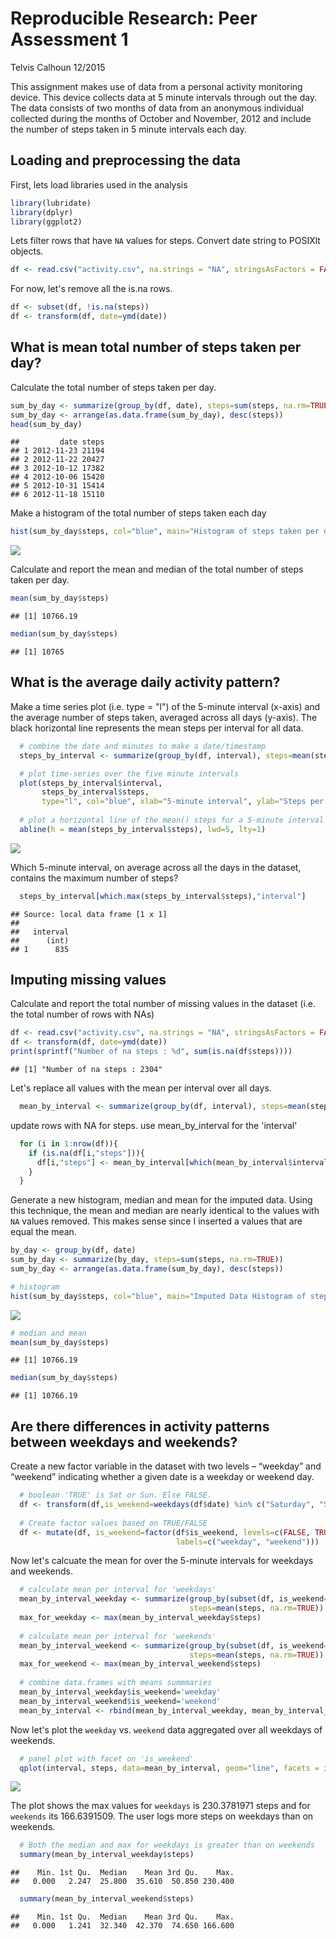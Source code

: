 # Reproducible Research: Peer Assessment 1

Telvis Calhoun 12/2015

This assignment makes use of data from a personal activity monitoring device. This device collects data at 5 minute intervals through out the day. The data consists of two months of data from an anonymous individual collected during the months of October and November, 2012 and include the number of steps taken in 5 minute intervals each day.

## Loading and preprocessing the data

First, lets load libraries used in the analysis


```r
library(lubridate)
library(dplyr)
library(ggplot2)
```

Lets filter rows that have `NA` values for steps. Convert date string to POSIXlt objects.


```r
df <- read.csv("activity.csv", na.strings = "NA", stringsAsFactors = FALSE)
```

For now, let's remove all the is.na rows.

```r
df <- subset(df, !is.na(steps))
df <- transform(df, date=ymd(date))
```


## What is mean total number of steps taken per day?

Calculate the total number of steps taken per day.


```r
sum_by_day <- summarize(group_by(df, date), steps=sum(steps, na.rm=TRUE))
sum_by_day <- arrange(as.data.frame(sum_by_day), desc(steps))
head(sum_by_day)
```

```
##         date steps
## 1 2012-11-23 21194
## 2 2012-11-22 20427
## 3 2012-10-12 17382
## 4 2012-10-06 15420
## 5 2012-10-31 15414
## 6 2012-11-18 15110
```

Make a histogram of the total number of steps taken each day


```r
hist(sum_by_day$steps, col="blue", main="Histogram of steps taken per day", xlab = "Steps")
```

![](PA1_template_files/figure-html/unnamed-chunk-5-1.png) 

Calculate and report the mean and median of the total number of steps taken per day.


```r
mean(sum_by_day$steps)
```

```
## [1] 10766.19
```

```r
median(sum_by_day$steps)
```

```
## [1] 10765
```


## What is the average daily activity pattern?
Make a time series plot (i.e. type = "l") of the 5-minute interval (x-axis) and the average number of steps taken, averaged across all days (y-axis). The black horizontal line represents the mean steps per interval for all data.


```r
  # combine the date and minutes to make a date/timestamp
  steps_by_interval <- summarize(group_by(df, interval), steps=mean(steps, na.rm=TRUE))

  # plot time-series over the five minute intervals
  plot(steps_by_interval$interval, 
       steps_by_interval$steps, 
       type="l", col="blue", xlab="5-minute interval", ylab="Steps per 5 minute interval")
  
  # plot a horizontal line of the mean() steps for a 5-minute interval over all the days
  abline(h = mean(steps_by_interval$steps), lwd=5, lty=1)
```

![](PA1_template_files/figure-html/unnamed-chunk-7-1.png) 

Which 5-minute interval, on average across all the days in the dataset, contains the maximum number of steps?


```r
  steps_by_interval[which.max(steps_by_interval$steps),"interval"]
```

```
## Source: local data frame [1 x 1]
## 
##   interval
##      (int)
## 1      835
```

## Imputing missing values

Calculate and report the total number of missing values in the dataset (i.e. the total number of rows with NAs)


```r
df <- read.csv("activity.csv", na.strings = "NA", stringsAsFactors = FALSE)
df <- transform(df, date=ymd(date))
print(sprintf("Number of na steps : %d", sum(is.na(df$steps))))
```

```
## [1] "Number of na steps : 2304"
```
  
Let's replace all values with the mean per interval over all days. 

```r
  mean_by_interval <- summarize(group_by(df, interval), steps=mean(steps, na.rm=TRUE))
```
  
update rows with NA for steps. use mean_by_interval for the 'interval'

```r
  for (i in 1:nrow(df)){
    if (is.na(df[i,"steps"])){
      df[i,"steps"] <- mean_by_interval[which(mean_by_interval$interval==df[i,"interval"]), "steps"]
    }
  }
```

Generate a new histogram, median and mean for the imputed data. Using this technique, the mean and median are nearly identical to the values with `NA` values removed. This makes sense since I inserted a values that are equal the mean.


```r
by_day <- group_by(df, date)
sum_by_day <- summarize(by_day, steps=sum(steps, na.rm=TRUE))
sum_by_day <- arrange(as.data.frame(sum_by_day), desc(steps))

# histogram
hist(sum_by_day$steps, col="blue", main="Imputed Data Histogram of steps taken per day")
```

![](PA1_template_files/figure-html/unnamed-chunk-12-1.png) 

```r
# median and mean
mean(sum_by_day$steps)
```

```
## [1] 10766.19
```

```r
median(sum_by_day$steps)
```

```
## [1] 10766.19
```

## Are there differences in activity patterns between weekdays and weekends?

Create a new factor variable in the dataset with two levels – “weekday” and “weekend” indicating whether a given date is a weekday or weekend day.

```r
  # boolean 'TRUE' is Sat or Sun. Else FALSE.
  df <- transform(df,is_weekend=weekdays(df$date) %in% c("Saturday", "Sunday"))
  
  # Create factor values based on TRUE/FALSE
  df <- mutate(df, is_weekend=factor(df$is_weekend, levels=c(FALSE, TRUE), 
                                     labels=c("weekday", "weekend")))
```

Now let's calcuate the mean for over the 5-minute intervals for weekdays and weekends.  

```r
  # calculate mean per interval for 'weekdays'
  mean_by_interval_weekday <- summarize(group_by(subset(df, is_weekend=='weekday'), interval), 
                                        steps=mean(steps, na.rm=TRUE))
  max_for_weekday <- max(mean_by_interval_weekday$steps)
  
  # calculate mean per interval for 'weekends'
  mean_by_interval_weekend <- summarize(group_by(subset(df, is_weekend=='weekend'), interval), 
                                        steps=mean(steps, na.rm=TRUE))
  max_for_weekend <- max(mean_by_interval_weekend$steps)
  
  # combine data.frames with means summmaries
  mean_by_interval_weekday$is_weekend='weekday'
  mean_by_interval_weekend$is_weekend='weekend'
  mean_by_interval <- rbind(mean_by_interval_weekday, mean_by_interval_weekend)
```

Now let's plot the `weekday` vs. `weekend` data aggregated over all weekdays of weekends.


```r
  # panel plot with facet on 'is_weekend'
  qplot(interval, steps, data=mean_by_interval, geom="line", facets = is_weekend ~.)
```

![](PA1_template_files/figure-html/unnamed-chunk-15-1.png) 

The plot shows the max values for `weekdays` is 230.3781971 steps and for `weekends` its 166.6391509. The user logs more steps on weekdays than on weekends.


```r
  # Both the median and max for weekdays is greater than on weekends
  summary(mean_by_interval_weekday$steps)
```

```
##    Min. 1st Qu.  Median    Mean 3rd Qu.    Max. 
##   0.000   2.247  25.800  35.610  50.850 230.400
```

```r
  summary(mean_by_interval_weekend$steps)
```

```
##    Min. 1st Qu.  Median    Mean 3rd Qu.    Max. 
##   0.000   1.241  32.340  42.370  74.650 166.600
```
  
